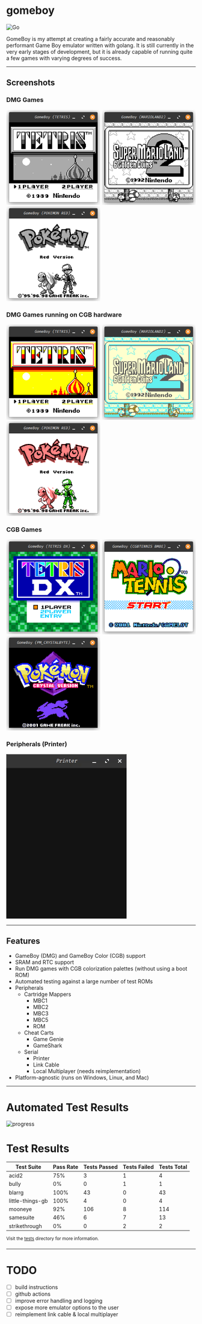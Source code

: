 # gomeboy

![Go](https://img.shields.io/github/go-mod/go-version/thelolagemann/go-gameboy/main)

GomeBoy is my attempt at creating a fairly accurate and reasonably performant Game Boy emulator written with golang. It 
is still currently in the very early stages of development, but it is already capable of running quite a few games with
varying degrees of success.

---

## Screenshots

### DMG Games

<img src="assets/images/tetris.png" width="250">
<img src="assets/images/super-mario-land2.png" width="250">
<img src="assets/images/pokemon-red.png" width="250">


### DMG Games running on CGB hardware

<img src="assets/images/tetris-cgb.png" width="250">
<img src="assets/images/super-mario-land2-cgb.png" width="250">
<img src="assets/images/pokemon-red-cgb.png" width="250">

### CGB Games

<img src="assets/images/tetris-dx.png" width="250">
<img src="assets/images/mario-tennis.png" width="250">
<img src="assets/images/pokemon-crystal.png" width="250">

### Peripherals (Printer)

![Printer](assets/images/printer.gif)

---

## Features


- GameBoy (DMG) and GameBoy Color (CGB) support
- SRAM and RTC support
- Run DMG games with CGB colorization palettes (without using a boot ROM)
- Automated testing against a large number of test ROMs
- Peripherals
	- Cartridge Mappers
      - MBC1	
      - MBC2
      - MBC3
      - MBC5
      - ROM
  - Cheat Carts
    - Game Genie
    - GameShark
  - Serial
    - Printer
    - Link Cable
    - Local Multiplayer (needs reimplementation)
- Platform-agnostic (runs on Windows, Linux, and Mac)

---

# Automated Test Results


![progress](https://progress-bar.dev/89/?scale=100&title=passing%20162,%20failing%2019&width=500)

# Test Results
| Test Suite | Pass Rate | Tests Passed | Tests Failed | Tests Total |
| --- | --- | --- | --- | --- |
| acid2 | 75% | 3 | 1 | 4 |
| bully | 0% | 0 | 1 | 1 |
| blarrg | 100% | 43 | 0 | 43 |
| little-things-gb | 100% | 4 | 0 | 4 |
| mooneye | 92% | 106 | 8 | 114 |
| samesuite | 46% | 6 | 7 | 13 |
| strikethrough | 0% | 0 | 2 | 2 |

<sup>Visit the [tests](tests/README.md) directory for more information.</sup>

---

# TODO

- [ ] build instructions
- [ ] github actions
- [ ] improve error handling and logging
- [ ] expose more emulator options to the user
- [ ] reimplement link cable & local multiplayer